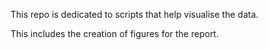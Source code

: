 This repo is dedicated to scripts that help visualise the data.

This includes the creation of figures for the report.